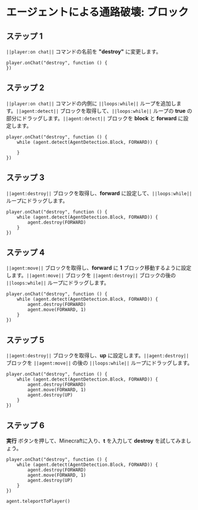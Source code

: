 # エージェントによる通路破壊: ブロック


## ステップ 1
``||player:on chat||`` コマンドの名前を **"destroy"** に変更します。

```blocks
player.onChat("destroy", function () {
})
```

## ステップ 2
``||player:on chat||`` コマンドの内側に ``||loops:while||`` ループを追加します。``||agent:detect||`` ブロックを取得して、``||loops:while||`` ループの **true** の部分にドラッグします。``||agent:detect||`` ブロックを **block** と **forward** に設定します。

```blocks
player.onChat("destroy", function () {
    while (agent.detect(AgentDetection.Block, FORWARD)) {
    	
    }
})
```

## ステップ 3
``||agent:destroy||`` ブロックを取得し、**forward** に設定して、``||loops:while||`` ループにドラッグします。

```blocks
player.onChat("destroy", function () {
    while (agent.detect(AgentDetection.Block, FORWARD)) {
        agent.destroy(FORWARD)
    }
})
```

## ステップ 4

``||agent:move||`` ブロックを取得し、**forward** に **1** ブロック移動するように設定します。``||agent:move||`` ブロックを ``||agent:destroy||`` ブロックの後の ``||loops:while||`` ループにドラッグします。

```blocks
player.onChat("destroy", function () {
    while (agent.detect(AgentDetection.Block, FORWARD)) {
        agent.destroy(FORWARD)
        agent.move(FORWARD, 1)
    }
})
```

## ステップ 5

``||agent:destroy||`` ブロックを取得し、**up** に設定します。``||agent:destroy||`` ブロックを ``||agent:move||`` の後の ``||loops:while||`` ループにドラッグします。

```blocks
player.onChat("destroy", function () {
    while (agent.detect(AgentDetection.Block, FORWARD)) {
        agent.destroy(FORWARD)
        agent.move(FORWARD, 1)
        agent.destroy(UP)
    }
})
```

## ステップ 6

**実行** ボタンを押して、Minecraftに入り、**t** を入力して **destroy** を試してみましょう。

```blocks
player.onChat("destroy", function () { 
    while (agent.detect(AgentDetection.Block, FORWARD)) { 
        agent.destroy(FORWARD) 
        agent.move(FORWARD, 1) 
        agent.destroy(UP) 
    } 
})
```

```ghost
agent.teleportToPlayer()
```